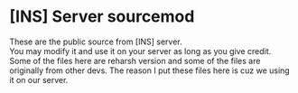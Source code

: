 # [INS] Server sourcemod
These are the public source from [INS] server.<br>
You may modify it and use it on your server as long as you give credit.<br>
Some of the files here are reharsh version and some of the files are originally from other devs. The reason I put these files here is cuz we using it on our server.
